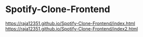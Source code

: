 # Spotify-Clone-Frontend
https://raja12351.github.io/Spotify-Clone-Frontend/index.html
https://raja12351.github.io/Spotify-Clone-Frontend/index2.html
